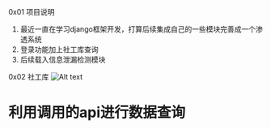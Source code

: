 0x01 项目说明
1) 最近一直在学习django框架开发，打算后续集成自己的一些模块完善成一个渗透系统
2) 登录功能加上社工库查询
3) 后续载入信息泄漏检测模块

0x02 社工库
![Alt text](https://github.com/poions/django_login/tree/master/images)
# 利用调用的api进行数据查询
